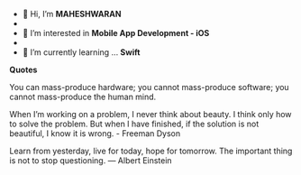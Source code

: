 - 👋 Hi, I’m ****MAHESHWARAN****
- 
- 👀 I’m interested in ****Mobile App Development - iOS****
- 
- 🌱 I’m currently learning ... ****Swift****



**Quotes**

You can mass-produce hardware; you cannot mass-produce software; you cannot mass-produce the human mind.

When I’m working on a problem, I never think about beauty. I think only how to solve the problem. But when I have finished, if the solution is not beautiful, I know it is wrong.
      - Freeman Dyson
                                      
Learn from yesterday, live for today, hope for tomorrow. The important thing is not to stop questioning.
      — Albert Einstein
                        
                        
                                                     
                                                


